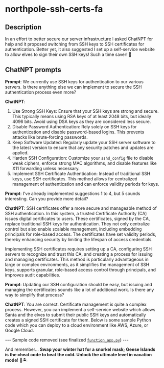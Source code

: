 # northpole-ssh-certs-fa

## Description

In an effort to better secure our server infrastructure I asked ChatNPT for help and it proposed switching from SSH keys to SSH certificates for authentication. Better yet, it also suggested I set up a self-service website to allow elves to sign their own SSH keys! Such a time saver! 🎉

## ChatNPT prompts

**Prompt**:
We currently use SSH keys for authentication to our various servers. Is there anything else we can implement to secure the SSH authentication process even more?

**ChatNPT**:
1. Use Strong SSH Keys: Ensure that your SSH keys are strong and secure. This typically means using RSA keys of at least 2048 bits, but ideally 4096 bits. Avoid using DSA keys as they are considered less secure.
2. Disable Password Authentication: Rely solely on SSH keys for authentication and disable password-based logins. This prevents attacks like brute-forcing passwords.
3. Keep Software Updated: Regularly update your SSH server software to the latest version to ensure that any security patches and updates are applied.
4. Harden SSH Configuration: Customize your `sshd_config` file to disable weak ciphers, enforce strong MAC algorithms, and disable features like X11 forwarding unless necessary.
5. Implement SSH Certificate Authentication: Instead of traditional SSH keys, use SSH certificates. This method allows for centralized management of authentication and can enforce validity periods for keys.

**Prompt**:
I've already implemented suggestions 1 to 4, but 5 sounds interesting. Can you provide more detail?

**ChatNPT**:
SSH certificates offer a more secure and manageable method of SSH authentication. In this system, a trusted Certificate Authority (CA) issues digital certificates to users. These certificates, signed by the CA, replace traditional SSH keys for authentication. They not only centralize control but also enable scalable management, including embedding principals for role-based access. The certificates have set validity periods, thereby enhancing security by limiting the lifespan of access credentials.

Implementing SSH certificates requires setting up a CA, configuring SSH servers to recognize and trust this CA, and creating a process for issuing and managing certificates. This method is particularly advantageous in large or complex environments, as it simplifies the management of SSH keys, supports granular, role-based access control through principals, and improves audit capabilities.

**Prompt**:
Updating our SSH configuration should be easy, but issuing and managing the certificates sounds like a lot of additional work. Is there any way to simplify that process?

**ChatNPT**:
You are correct. Certificate management is quite a complex process. However, you can implement a self-service website which allows Santa and the elves to submit their public SSH keys and automatically creates a signed SSH certificate for them. Below is some sample Python code which you can deploy to a cloud environment like AWS, Azure, or Google Cloud.

--- Sample code removed (see finalized [`function_app.py`](./function_app.py)) ---

And remember... **Swap your winter hat for a snorkel mask; Geese Islands is the cheat code to beat the cold. Unlock the ultimate level in vacation mode!** 🪿🏝️
